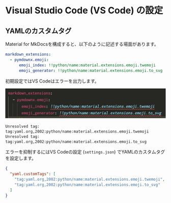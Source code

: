 # Visual Studio Code (VS Code) の設定

## YAMLのカスタムタグ

Material for MkDocsを構成すると、以下のように記述する場面があります。

```yaml
markdown_extensions:
  - pymdownx.emoji:
      emoji_index: !!python/name:material.extensions.emoji.twemoji
      emoji_generator: !!python/name:material.extensions.emoji.to_svg
```

初期設定ではVS Codeはエラーを出力します。

![yaml-error](./_images/yaml-error.png)


```
Unresolved tag: tag:yaml.org,2002:python/name:material.extensions.emoji.twemoji
Unresolved tag: tag:yaml.org,2002:python/name:material.extensions.emoji.to_svg
```

エラーを抑制するにはVS Codeの設定 (`settings.json`) でYAMLのカスタムタグを設定します。

```json title=".vscode/settings.json"
{
  "yaml.customTags": [
    "tag:yaml.org,2002:python/name:material.extensions.emoji.twemoji",
    "tag:yaml.org,2002:python/name:material.extensions.emoji.to_svg"
  ]
}
```
